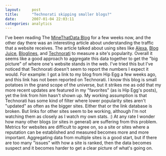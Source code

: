 ```yaml
---
layout:     post
title:      "Technorati skipping smaller blogs?"
date:       2007-01-04 22:03:11
categories: analytics
---
```

I've been reading The [MineThatData Blog](http://minethatdata.blogspot.com/2006/12/fully-understanding-traffic-your-site.html) for a few weeks now, and the other day there was an interesting article about understanding the traffic that a website receives. The article talked about using sites like [Alexa](http://www.alexa.com/), [Blog Juice](http://www.text-link-ads.com/blog_juice/), [Bloglines](http://www.bloglines.com/), and [Technorati](http://www.technorati.com/) to measure a site's popularity. Overall it seems like a good approach to aggregate this data together to get the "big picture" of where one's website stands in the web. I've tried this but I've noticed that Technorati doesn't seem to report the numbers I expect it would. For example: I got a link to my blog from Hip Egg a few weeks ago, and this link has not been reported on Technorati. I know this blog is small potatoes in the grand scope of the universe, but it strikes me as odd that my more recent updates are featured in my "favorites" (as is Hip Egg's posts), yet the link from him hasn't shown up. My working assumption is that Technorati has some kind of filter where lower popularity sites aren't "updated" as often as the bigger sites. Either that or the link database is broken. But links for other sites seem to be working, although I'm not watching them as closely as I watch my own stats. :) At any rate I wonder how many other blogs (or sites in general) are suffering from this problem. Metrics for websites are difficult to agree on, so a site or sites where a reputation can be established and measured becomes more and more important. Aggregating data from multiple sites is a good start, but if there are too many "issues" with how a site is ranked, then the data becomes suspect and it becomes harder to get a clear picture of what's going on.
